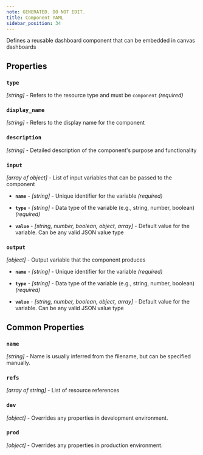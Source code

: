 ```yaml
---
note: GENERATED. DO NOT EDIT.
title: Component YAML
sidebar_position: 34
---
```


Defines a reusable dashboard component that can be embedded in canvas dashboards

## Properties

### `type`

_[string]_ - Refers to the resource type and must be `component` _(required)_

### `display_name`

_[string]_ - Refers to the display name for the component 

### `description`

_[string]_ - Detailed description of the component's purpose and functionality 

### `input`

_[array of object]_ - List of input variables that can be passed to the component 

  - **`name`** - _[string]_ - Unique identifier for the variable _(required)_

  - **`type`** - _[string]_ - Data type of the variable (e.g., string, number, boolean) _(required)_

  - **`value`** - _[string, number, boolean, object, array]_ - Default value for the variable. Can be any valid JSON value type 

### `output`

_[object]_ - Output variable that the component produces 

  - **`name`** - _[string]_ - Unique identifier for the variable _(required)_

  - **`type`** - _[string]_ - Data type of the variable (e.g., string, number, boolean) _(required)_

  - **`value`** - _[string, number, boolean, object, array]_ - Default value for the variable. Can be any valid JSON value type 

## Common Properties

### `name`

_[string]_ - Name is usually inferred from the filename, but can be specified manually. 

### `refs`

_[array of string]_ - List of resource references 

### `dev`

_[object]_ - Overrides any properties in development environment. 

### `prod`

_[object]_ - Overrides any properties in production environment. 